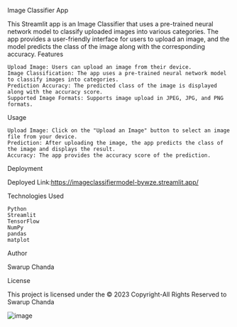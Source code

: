 Image Classifier App

This Streamlit app is an Image Classifier that uses a pre-trained neural network model to classify uploaded images into various categories. The app provides a user-friendly interface for users to upload an image, and the model predicts the class of the image along with the corresponding accuracy.
Features

    Upload Image: Users can upload an image from their device.
    Image Classification: The app uses a pre-trained neural network model to classify images into categories.
    Prediction Accuracy: The predicted class of the image is displayed along with the accuracy score.
    Supported Image Formats: Supports image upload in JPEG, JPG, and PNG formats.

Usage

    Upload Image: Click on the "Upload an Image" button to select an image file from your device.
    Prediction: After uploading the image, the app predicts the class of the image and displays the result.
    Accuracy: The app provides the accuracy score of the prediction.

Deployment

Deployed Link:https://imageclassifiermodel-bywze.streamlit.app/

Technologies Used

    Python
    Streamlit
    TensorFlow
    NumPy
    pandas
    matplot

Author

Swarup Chanda

License

This project is licensed under the © 2023 Copyright-All Rights Reserved to Swarup Chanda

![image](https://github.com/swarupecenits/Image_Classifier_Model/assets/119785118/e50ddd80-cb67-4fb3-950f-0f0018dfbed3)


